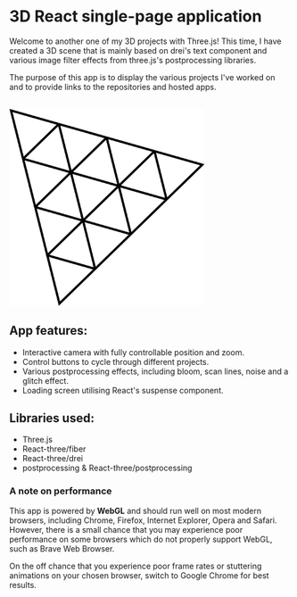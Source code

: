 # 3D React single-page application

Welcome to another one of my 3D projects with Three.js! This time, I have created a 3D scene that is mainly based on drei's text component and various image filter  effects from three.js's postprocessing libraries.

The purpose of this app is to display the various projects I've worked on and to provide links to the repositories and hosted apps.

<br>
<img width=350 src="public/three-js.png">

## App features:
- Interactive camera with fully controllable position and zoom.
- Control buttons to cycle through different projects.
- Various postprocessing effects, including bloom, scan lines, noise and a glitch effect.
- Loading screen utilising React's suspense component.

## Libraries used:
- Three.js
- React-three/fiber
- React-three/drei
- postprocessing & React-three/postprocessing

### A note on performance
This app is powered by **WebGL** and should run well on most modern browsers, including Chrome, Firefox, Internet Explorer, Opera and Safari. However, there is a small chance that you may experience poor performance on some browsers which do not properly support WebGL, such as Brave Web Browser.

On the off chance that you experience poor frame rates or stuttering animations on your chosen browser, switch to Google Chrome for best results.